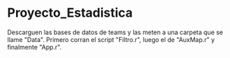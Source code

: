 # Proyecto_Estadistica

Descarguen las bases de datos de teams y las meten a una carpeta que se llame "Data".
Primero corran el script "Filtro.r", luego el de "AuxMap.r" y finalmente "App.r".
